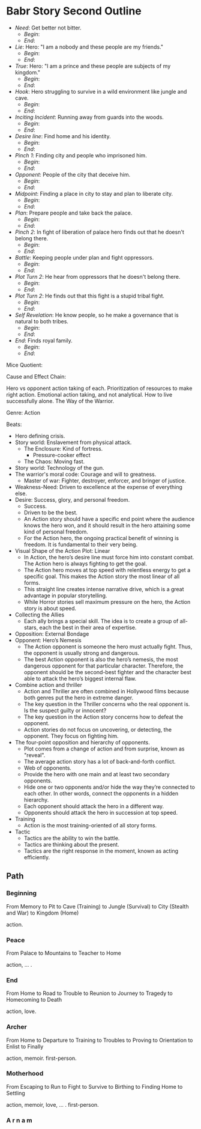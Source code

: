 
# Babr Story Second Outline

- _Need_: Get better not bitter.
  - _Begin_:
  - _End_:
- _Lie_: Hero: "I am a nobody and these people are my friends."
  - _Begin_:
  - _End_:
- _True_: Hero: "I am a prince and these people are subjects of my kingdom."
  - _Begin_:
  - _End_:
- _Hook_: Hero struggling to survive in a wild environment like jungle and cave.
  - _Begin_:
  - _End_:
- _Inciting Incident_: Running away from guards into the woods.
  - _Begin_:
  - _End_:
- _Desire line_: Find home and his identity.
  - _Begin_:
  - _End_:
- _Pinch 1_: Finding city and people who imprisoned him.
  - _Begin_:
  - _End_:
- _Opponent_: People of the city that deceive him.
  - _Begin_:
  - _End_:
- _Midpoint_: Finding a place in city to stay and plan to liberate city.
  - _Begin_:
  - _End_:
- _Plan_: Prepare people and take back the palace.
  - _Begin_:
  - _End_:
- _Pinch 2_: In fight of liberation of palace hero finds out that he doesn't belong there.
  - _Begin_:
  - _End_:
- _Battle_: Keeping people under plan and fight oppressors.
  - _Begin_:
  - _End_:
- _Plot Turn 2_: He hear from oppressors that he doesn't belong there.
  - _Begin_:
  - _End_:
- _Plot Turn 2_: He finds out that this fight is a stupid tribal fight.
  - _Begin_:
  - _End_:
- _Self Revelation_: He know people, so he make a governance that is natural to both tribes.
  - _Begin_:
  - _End_:
- _End_: Finds royal family.
  - _Begin_:
  - _End_:

Mice Quotient:

Cause and Effect Chain:

Hero vs opponent action taking of each.
Prioritization of resources to make right action.
Emotional action taking, and not analytical.
How to live successfully alone. The Way of the Warrior.

Genre: Action

Beats:

- Hero defining crisis.
- Story world: Enslavement from physical attack.
  - The Enclosure: Kind of fortress.
    - Pressure-cooker effect
  - The Chaos: Moving fast.
- Story world: Technology of the gun.
- The warrior's moral code: Courage and will to greatness.
  - Master of war: Fighter, destroyer, enforcer, and bringer of justice.
- Weakness-Need: Driven to excellence at the expense of everything else.
- Desire: Success, glory, and personal freedom.
  - Success.
  - Driven to be the best.
  - An Action story should have a specific end point where the
    audience knows the hero won, and it should result in the
    hero attaining some kind of personal freedom.
  - For the Action hero, the ongoing practical benefit of
    winning is freedom. It is fundamental to their very being.
- Visual Shape of the Action Plot: Linear
  - In Action, the hero’s desire line must force him into constant
    combat. The Action hero is always fighting to get the goal.
  - The Action hero moves at top speed with relentless energy to
    get a specific goal. This makes the Action story the most linear
    of all forms.
  - This straight line creates intense narrative drive, which is
    a great advantage in popular storytelling.
  - While Horror stories sell maximum pressure on the hero, the Action
    story is about speed.
- Collecting the Allies
  - Each ally brings a special skill. The idea is to create a group
    of all-stars, each the best in their area of expertise.
- Opposition: External Bondage
- Opponent: Hero’s Nemesis
  - The Action opponent is someone the hero must actually fight. Thus,
    the opponent is usually strong and dangerous.
  - The best Action opponent is also the hero’s nemesis, the most dangerous
    opponent for that particular character. Therefore, the opponent should be
    the second-best fighter and the character best able to attack the hero’s
    biggest internal flaw.
- Combine action and thriller
  - Action and Thriller are often combined in Hollywood films because
    both genres put the hero in extreme danger.
  - The key question in the Thriller concerns who the real opponent is.
    Is the suspect guilty or innocent?
  - The key question in the Action story concerns how to defeat the opponent.
  - Action stories do not focus on uncovering, or detecting, the opponent.
    They focus on fighting him.
- The four-point opposition and
  hierarchy of opponents.
  - Plot comes from a change of action and from surprise, known as "reveal".
  - The average action story has a lot of back-and-forth conflict.
  - Web of opponents.
  - Provide the hero with one main and at least two secondary opponents.
  - Hide one or two opponents and/or hide the way they’re connected to
    each other. In other words, connect the opponents in a hidden hierarchy.
  - Each opponent should attack the hero in a different way.
  - Opponents should attack the hero in succession at top speed.
- Training
  - Action is the most training-oriented of all story forms.
- Tactic
  - Tactics are the ability to win the battle.
  - Tactics are thinking about the present.
  - Tactics are the right response in the
    moment, known as acting efficiently.

## Path

### Beginning

From Memory
to Pit
to Cave (Training)
to Jungle (Survival)
to City (Stealth and War)
to Kingdom (Home)

action.

### Peace

From Palace
to Mountains
to Teacher
to Home

action, ... .

### End

From Home
to Road
to Trouble
to Reunion
to Journey
to Tragedy
to Homecoming
to Death

action, love.

### Archer

From Home
to Departure
to Training
to Troubles
to Proving
to Orientation
to Enlist
to Finally

action, memoir.
first-person.

### Motherhood

From Escaping
to Run
to Fight
to Survive
to Birthing
to Finding Home
to Settling

action, memoir, love, ... .
first-person.

### A r n a m
